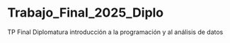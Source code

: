 # Trabajo_Final_2025_Diplo
TP Final Diplomatura introducción a la programación y al análisis de datos
